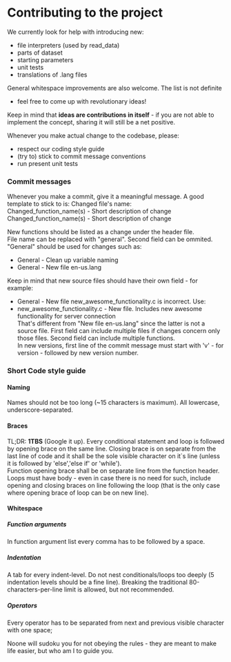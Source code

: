 # Contributing to the project

We currently look for help with introducing new:
- file interpreters (used by read_data)
- parts of dataset
- starting parameters
- unit tests
- translations of .lang files

General whitespace improvements are also welcome. The list is not definite
- feel free to come up with revolutionary ideas!  

Keep in mind that **ideas are contributions in itself** - if you are not able to implement
the concept, sharing it will still be a net positive.

Whenever you make actual change to the codebase, please:  
- respect our coding style guide
- (try to) stick to commit message conventions
- run present unit tests

### Commit messages
Whenever you make a commit, give it a meaningful message. A good template to
stick to is:
Changed file's name:  
Changed_function_name(s) - Short description of change  
Changed_function_name(s) - Short description of change  

New functions should be listed as a change under the header file.  
File name can be replaced with "general". Second field can be ommited.   
"General" should be used for changes such as:
- General - Clean up variable naming
- General - New file en-us.lang  

Keep in mind that new source files should have their own field - for example:
- General - New file new_awesome_functionality.c
is incorrect. Use:  
- new_awesome_functionality.c - New file. Includes new awesome functionality
  for server connection  
That's different from "New file en-us.lang" since the latter is not a source
file.
First field can include multiple files if changes concern only those files.
Second field can include multiple functions.  
In new versions, first line of the commit message must start with 'v' - for
version - followed by new version number.

### Short Code style guide
#### Naming  
  
Names should not be too long (~15 characters is maximum). All lowercase, underscore-separated.  

#### Braces
TL;DR: **1TBS** (Google it up). Every conditional statement and loop is followed by opening brace on the same line. Closing brace is on separate from the last line
of code and it shall be the sole visible character on it`s line (unless
it is followed by 'else','else if' or 'while').  
Function opening brace shall be on separate line from the function
header.
Loops must have body - even in case there is no need for such, include opening
and closing braces on line following the loop (that is the only case where
opening brace of loop can be on new line).

#### Whitespace  
##### Function arguments
In function argument list every comma has to be followed by a space.
##### Indentation
A tab for every indent-level. Do not nest conditionals/loops too deeply (5
indentation levels should be a fine line). Breaking the traditional
80-characters-per-line limit is allowed, but not recommended.
##### Operators
Every operator has to be separated from next and previous visible character with one space;

Noone will sudoku you for not obeying the rules - they are meant to make life
easier, but who am I to guide you.
